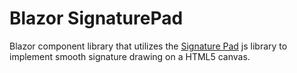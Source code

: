 # Blazor SignaturePad
Blazor component library that utilizes the [Signature Pad](https://github.com/szimek/signature_pad) js library to implement smooth signature drawing on a HTML5 canvas.
